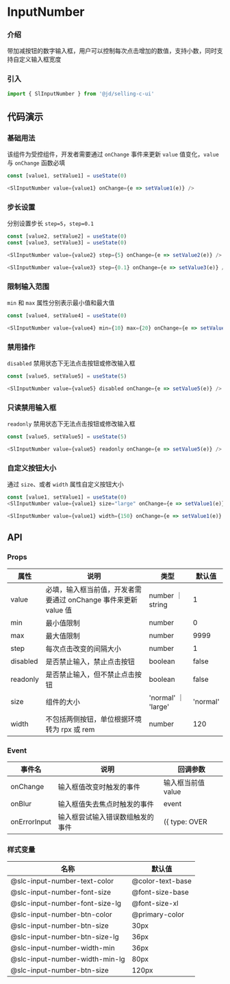 
# InputNumber
### 介绍
带加减按钮的数字输入框，用户可以控制每次点击增加的数值，支持小数，同时支持自定义输入框宽度
### 引入
```js
import { SlInputNumber } from '@jd/selling-c-ui'
```
## 代码演示
### 基础用法
该组件为受控组件，开发者需要通过 `onChange` 事件来更新 `value` 值变化，`value` 与 `onChange` 函数必填
```js
const [value1, setValue1] = useState(0)

<SlInputNumber value={value1} onChange={e => setValue1(e)} />
```
### 步长设置
分别设置步长 `step=5`，`step=0.1`
```js
const [value2, setValue2] = useState(0)
const [value3, setValue3] = useState(0)

<SlInputNumber value={value2} step={5} onChange={e => setValue2(e)} />

<SlInputNumber value={value3} step={0.1} onChange={e => setValue3(e)} />
```
### 限制输入范围
`min` 和 `max` 属性分别表示最小值和最大值
```js
const [value4, setValue4] = useState(0)

<SlInputNumber value={value4} min={10} max={20} onChange={e => setValue4(e)} />
```
### 禁用操作
`disabled` 禁用状态下无法点击按钮或修改输入框
```js
const [value5, setValue5] = useState(5)

<SlInputNumber value={value5} disabled onChange={e => setValue5(e)} />
```
### 只读禁用输入框
`readonly` 禁用状态下无法点击按钮或修改输入框
```js
const [value5, setValue5] = useState(5)

<SlInputNumber value={value5} readonly onChange={e => setValue5(e)} />
```
### 自定义按钮大小
通过 `size`、或者 `width` 属性自定义按钮大小
```js
const [value1, setValue1] = useState(0)
<SlInputNumber value={value1} size="large" onChange={e => setValue1(e)} />

<SlInputNumber value={value1} width={150} onChange={e => setValue1(e)} />
```
## API
### Props
|  属性   | 说明  | 类型 | 默认值 |
|  ----  | ----  | ---- | ---- |
|  value  | 必填，输入框当前值，开发者需要通过 onChange 事件来更新 value 值  | number ｜ string | 1 |
|  min  | 最小值限制  | number | 0 |
|  max  | 最大值限制  | number | 9999 |
|  step  | 每次点击改变的间隔大小  | number | 1 |
|  disabled  | 是否禁止输入，禁止点击按钮  | boolean | false |
|  readonly  | 是否禁止输入，但不禁止点击按钮  | boolean | false |
|  size  | 组件的大小  | 'normal' ｜ 'large' | 'normal'  |
|  width  | 不包括两侧按钮，单位根据环境转为 rpx 或 rem | number | 120 |

### Event
|  事件名   | 说明  | 回调参数 |
|  ----  | ----  | ---- |
|  onChange  | 输入框值改变时触发的事件  | 输入框当前值 value |
|  onBlur  | 输入框值失去焦点时触发的事件  | event |
|  onErrorInput  | 输入框尝试输入错误数组触发的事件  | ({ type: OVER | LOW | DISABLED, errorValue: number}) |

### 样式变量
|  名称  | 默认值 |
|  ---- | ---- |
|  @slc-input-number-text-color | @color-text-base |
|  @slc-input-number-font-size | @font-size-base |
|  @slc-input-number-font-size-lg  | @font-size-xl |
|  @slc-input-number-btn-color | @primary-color |
|  @slc-input-number-btn-size  | 30px |
|  @slc-input-number-btn-size-lg  | 36px |
|  @slc-input-number-width-min | 36px |
|  @slc-input-number-width-min-lg | 80px |
|  @slc-input-number-btn-size  | 120px |
